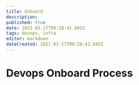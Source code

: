 ```yaml
---
title: Onboard
description: 
published: true
date: 2021-03-17T09:28:41.845Z
tags: devops, infra
editor: markdown
dateCreated: 2021-03-17T09:28:41.845Z
---
```


# Devops Onboard Process
